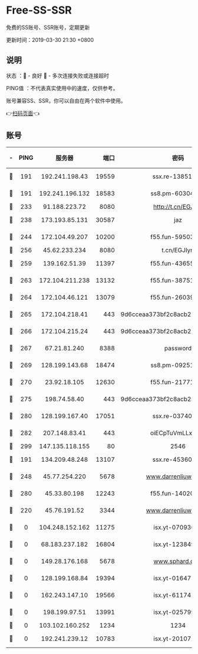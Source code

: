# Free-SS-SSR

免费的SS账号、SSR账号，定期更新

更新时间：2019-03-30 21:30 +0800

## 说明

状态     ：🙂 - 良好 🙁 - 多次连接失败或连接超时

PING值   ：不代表真实使用中的速度，仅供参考。

账号兼容SS、SSR，你可以自由在两个软件中使用。

👉[扫码页面](https://liesauer.github.io/Free-SS-SSR/)👈

## 账号

|-|PING|服务器|端口|密码|加密方式|区域|
|:----:|:----:|:-----:|-----:|:----:|:----:|:----:|
|🙂|191|192.241.198.43|19559|ssx.re-13851105|aes-256-cfb|US|
|🙂|191|192.241.196.132|18583|ss8.pm-60304703|aes-256-cfb|US|
|🙂|233|91.188.223.72|8080|http://t.cn/EGJIyrl|rc4-md5|RU|
|🙂|238|173.193.85.131|30587|jaz|aes-256-cfb|US|
|🙂|244|172.104.49.207|10200|f55.fun-59503435|aes-256-cfb|SG|
|🙂|256|45.62.233.234|8080|t.cn/EGJIyrl|rc4-md5|CA|
|🙂|259|139.162.51.39|11397|f55.fun-43655311|aes-256-cfb|SG|
|🙂|263|172.104.211.238|13132|f55.fun-38751809|aes-256-cfb|US|
|🙂|264|172.104.46.121|13079|f55.fun-26039696|aes-256-cfb|SG|
|🙂|265|172.104.218.41|443|9d6cceaa373bf2c8acb22e60b6a58be6|aes-256-cfb|US|
|🙂|266|172.104.215.24|443|9d6cceaa373bf2c8acb22e60b6a58be6|aes-256-cfb|US|
|🙂|267|67.21.81.240|8388|password|aes-256-cfb|US|
|🙂|269|128.199.143.68|18474|ss8.pm-09251863|aes-256-cfb|SG|
|🙂|270|23.92.18.105|12630|f55.fun-21771517|aes-256-cfb|US|
|🙂|275|198.74.58.40|443|9d6cceaa373bf2c8acb22e60b6a58be6|aes-256-cfb|US|
|🙂|280|128.199.167.40|17051|ssx.re-03740989|aes-256-cfb|SG|
|🙂|282|207.148.83.41|443|oiECpTuVmLLxk4Ts|aes-256-cfb|AU|
|🙂|299|147.135.118.155|80|2546|chacha20|US|
|🙂|191|134.209.48.248|13107|ssx.re-45360921|aes-256-cfb|US|
|🙂|248|45.77.254.220|5678|www.darrenliuwei.com|aes-256-cfb|SG|
|🙂|280|45.33.80.198|12243|f55.fun-14020939|aes-256-cfb|US|
|🙁|220|45.76.191.52|3344|www.darrenliuwei.com|aes-256-cfb|JP|
|🙁|0|104.248.152.162|11275|isx.yt-07093642|aes-256-cfb|SG|
|🙁|0|68.183.237.182|16804|isx.yt-12384975|aes-256-cfb|SG|
|🙁|0|149.28.176.168|5678|www.sphard.com|aes-256-cfb|AU|
|🙁|0|128.199.168.84|19394|isx.yt-01647188|aes-256-cfb|SG|
|🙁|0|162.243.147.10|19566|isx.yt-61174147|aes-256-cfb|US|
|🙁|0|198.199.97.51|13991|isx.yt-02579983|aes-256-cfb|US|
|🙁|0|103.102.160.252|1234|1234|rc4-md5|JP|
|🙁|0|192.241.239.12|10783|isx.yt-20107100|aes-256-cfb|US|
